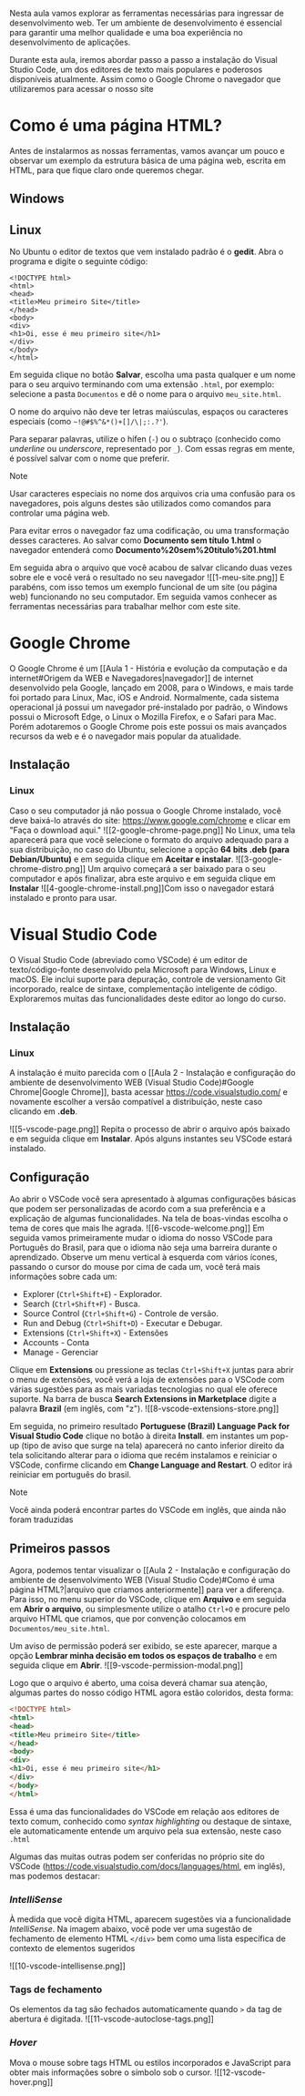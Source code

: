 Nesta aula vamos explorar as ferramentas necessárias para ingressar de desenvolvimento web. Ter um ambiente de desenvolvimento é essencial para garantir uma melhor qualidade e uma boa experiência no desenvolvimento de aplicações.

Durante esta aula, iremos abordar passo a passo a instalação do Visual Studio Code, um dos editores de texto mais populares e poderosos disponíveis atualmente. Assim como o Google Chrome o navegador que utilizaremos para acessar o nosso site

# Como é uma página HTML?
Antes de instalarmos as nossas ferramentas, vamos avançar um pouco e observar um exemplo da estrutura básica de uma página web, escrita em HTML, para que fique claro onde queremos chegar. 

## Windows
## Linux
No Ubuntu o editor de textos que vem instalado padrão é o **gedit**. Abra o programa e digite o seguinte código:

```
<!DOCTYPE html>
<html>
<head>
<title>Meu primeiro Site</title>
</head>
<body>
<div>
<h1>Oi, esse é meu primeiro site</h1>
</div>
</body>
</html>
```

Em seguida clique no botão **Salvar**, escolha uma pasta qualquer e um nome para o seu arquivo terminando com uma extensão `.html`, por exemplo: selecione a pasta `Documentos` e dê o nome para o arquivo `meu_site.html`.

O nome do arquivo não deve ter letras maiúsculas, espaços ou caracteres especiais (como `~!@#$%^&*()+[]/\|;:.?'`).

Para separar palavras, utilize o hífen (`-`) ou o subtraço (conhecido como *underline* ou *underscore*, representado por `_`). Com essas regras em mente, é possível salvar com o nome que preferir.

> [!NOTE]
> Usar caracteres especiais no nome dos arquivos cria uma confusão para os navegadores, pois alguns destes são utilizados como comandos para controlar uma página web.
> 
> Para evitar erros o navegador faz uma codificação, ou uma transformação desses caracteres. Ao salvar como **Documento sem título 1.html** o navegador entenderá como **Documento%20sem%20título%201.html**

Em seguida abra o arquivo que você acabou de salvar clicando duas vezes sobre ele e você verá o resultado no seu navegador
![[1-meu-site.png]]
E parabéns, com isso temos um exemplo funcional de um site (ou página web) funcionando no seu computador. Em seguida vamos conhecer as ferramentas necessárias para trabalhar melhor com este site.

# Google Chrome

O Google Chrome é um [[Aula 1 - História e evolução da computação e da internet#Origem da WEB e Navegadores|navegador]] de internet desenvolvido pela Google, lançado em 2008, para o Windows, e mais tarde foi portado para Linux, Mac, iOS e Android. Normalmente, cada sistema operacional já possui um navegador pré-instalado por padrão, o Windows possui o Microsoft Edge, o Linux o Mozilla Firefox, e o Safari para Mac. Porém adotaremos o Google Chrome pois este possui os mais avançados recursos da web e é o navegador mais popular da atualidade.

## Instalação

### Linux
Caso o seu computador já não possua o Google Chrome instalado, você deve baixá-lo através do site: https://www.google.com/chrome e clicar em "Faça o download aqui."
![[2-google-chrome-page.png]]
No Linux, uma tela aparecerá para que você selecione o formato do arquivo adequado para a sua distribuição, no caso do Ubuntu, selecione a opção **64 bits .deb (para Debian/Ubuntu)** e em seguida clique em **Aceitar e instalar**.
![[3-google-chrome-distro.png]]
Um arquivo começará a ser baixado para o seu computador e após finalizar, abra este arquivo e em seguida clique em **Instalar**
![[4-google-chrome-install.png]]Com isso o navegador estará instalado e pronto para usar.

# Visual Studio Code
O Visual Studio Code (abreviado como VSCode) é um editor de texto/código-fonte desenvolvido pela Microsoft para Windows, Linux e macOS. Ele inclui suporte para depuração, controle de versionamento Git incorporado, realce de sintaxe, complementação inteligente de código. Exploraremos muitas das funcionalidades deste editor ao longo do curso.

## Instalação

### Linux
A instalação é muito parecida com o [[Aula 2 -  Instalação e configuração do ambiente de desenvolvimento WEB (Visual Studio Code)#Google Chrome|Google Chrome]], basta acessar https://code.visualstudio.com/ e novamente escolher a versão compatível a distribuição, neste caso clicando em **.deb**.

![[5-vscode-page.png]]
Repita o processo de abrir o arquivo após baixado e em seguida clique em **Instalar**. Após alguns instantes seu VSCode estará instalado.

## Configuração
Ao abrir o VSCode você sera apresentado à algumas configurações básicas que podem ser personalizadas de acordo com a sua preferência e a explicação de algumas funcionalidades. Na tela de boas-vindas escolha o tema de cores que mais lhe agrada.
![[6-vscode-welcome.png]]
Em seguida vamos primeiramente mudar o idioma do nosso VSCode para Português do Brasil, para que o idioma não seja uma barreira durante o aprendizado. Observe um menu vertical à esquerda com vários ícones, passando o cursor do mouse por cima de cada um, você terá mais informações sobre cada um:
- Explorer (`Ctrl+Shift+E`) - Explorador.
- Search (`Ctrl+Shift+F`) - Busca.
- Source Control (`Ctrl+Shift+G`) - Controle de versão.
- Run and Debug (`Ctrl+Shift+D`) - Executar e Debugar.
- Extensions (`Ctrl+Shift+X`) - Extensões
- Accounts - Conta
- Manage - Gerenciar

Clique em **Extensions** ou pressione as teclas `Ctrl+Shift+X` juntas para abrir o menu de extensões, você verá a loja de extensões para o VSCode com várias sugestões para as mais variadas tecnologias no qual ele oferece suporte. Na barra de busca **Search Extensions in Marketplace** digite a palavra **Brazil** (em inglês, com "z").
![[8-vscode-extensions-store.png]]

Em seguida, no primeiro resultado **Portuguese (Brazil) Language Pack for Visual Studio Code** clique no botão à direita **Install**. em instantes um pop-up (tipo de aviso que surge na tela) aparecerá no canto inferior direito da tela solicitando alterar para o idioma que recém instalamos e reiniciar o VSCode, confirme clicando em **Change Language and Restart**. O editor irá reiniciar em português do brasil.

> [!NOTE]
> Você ainda poderá encontrar partes do VSCode em inglês, que ainda não foram traduzidas

## Primeiros passos

Agora, podemos tentar visualizar o [[Aula 2 -  Instalação e configuração do ambiente de desenvolvimento WEB (Visual Studio Code)#Como é uma página HTML?|arquivo que criamos anteriormente]] para ver a diferença. Para isso, no menu superior do VSCode, clique em **Arquivo** e em seguida em **Abrir o arquivo**, ou simplesmente utilize o atalho `Ctrl+O` e procure pelo arquivo HTML que criamos, que por convenção colocamos em `Documentos/meu_site.html`.

Um aviso de permissão poderá ser exibido, se este aparecer, marque a opção **Lembrar minha decisão em todos os espaços de trabalho** e em seguida clique em **Abrir**.
![[9-vscode-permission-modal.png]]

Logo que o arquivo é aberto, uma coisa deverá chamar sua atenção, algumas partes do nosso código HTML agora estão coloridos, desta forma:
```html
<!DOCTYPE html>
<html>
<head>
<title>Meu primeiro Site</title>
</head>
<body>
<div>
<h1>Oi, esse é meu primeiro site</h1>
</div>
</body>
</html>
```
Essa é uma das funcionalidades do VSCode em relação aos editores de texto comum, conhecido como *syntax highlighting* ou destaque de sintaxe, ele automaticamente entende um arquivo pela sua extensão, neste caso `.html` 

Algumas das muitas outras podem ser conferidas no próprio site do VSCode (https://code.visualstudio.com/docs/languages/html, em inglês), mas podemos destacar:

### *IntelliSense*
À medida que você digita HTML, aparecem sugestões via a funcionalidade *IntelliSense*. Na imagem abaixo, você pode ver uma sugestão de fechamento de elemento HTML `</div>` bem como uma lista específica de contexto de elementos sugeridos

![[10-vscode-intellisense.png]]

### Tags de fechamento
Os elementos da tag são fechados automaticamente quando `>` da tag de abertura é digitada.
![[11-vscode-autoclose-tags.png]]

### *Hover*
Mova o mouse sobre tags HTML ou estilos incorporados e JavaScript para obter mais informações sobre o símbolo sob o cursor.
![[12-vscode-hover.png]]